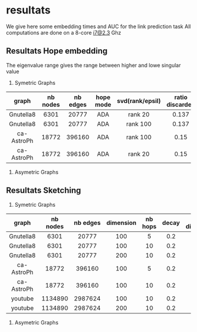 # resultats

We give here some embedding times and AUC for the link prediction task
All computations are done on a 8-core i7@2.3 Ghz

## Resultats Hope embedding

The eigenvalue range gives the range between higher and lowe singular value 

1. Symetric Graphs

|  graph     | nb nodes | nb edges   | hope mode   |  svd(rank/epsil) | ratio discarded | eigenvalue range | AUC (link)|  time(s)  |
|  :---:     |  :---:   | :-------:  |  :-------:  |   :-------:      |  :-------:      |   :------:       |  ----      | -----   |
| Gnutella8  | 6301     | 20777      |  ADA        |   rank 20        |     0.137       |   21.6 - 4.8     |    0.82   |  1.2      |
| Gnutella8  | 6301     | 20777      |  ADA        |   rank 100       |     0.137       |   21.6 - 2.5     |    0.71   |  1.6      |
| ca-AstroPh | 18772    | 396160     |  ADA        |   rank 100       |     0.15        |   83.7 - 14.3    |    0.97   |  26       |
| ca-AstroPh | 18772    | 396160     |  ADA        |   rank 20        |     0.15        |   83.7 - 33      |    0.93   |  19       |


1. Asymetric Graphs

## Resultats Sketching 

1. Symetric Graphs

|  graph     | nb nodes | nb edges   | dimension   |   nb hops    |  decay      |  ratio discarded |  AUC      | time(s)   |
|  :---:     |  :---:   | :-------:  |  :-------:  |   :-------:  |  :-------:  |   :---------:    |  ----     | -----     |
| Gnutella8  |  6301    |   20777    |  100        |    5         |    0.2      |   0.137          |  0.93     |           |
| Gnutella8  |  6301    |   20777    |  100        |    10        |    0.2      |   0.137          |  0.90     |           |
| Gnutella8  |  6301    |   20777    |  200        |    10        |    0.2      |   0.137          |  0.96     |           |
| ca-AstroPh | 18772    |  396160    |  100        |    5         |    0.2      |   0.148          |  0.968    |           |
| ca-AstroPh | 18772    |  396160    |  100        |    10        |    0.2      |   0.148          |  0.948    |           |
| youtube    | 1134890  | 2987624    |  100        |    10        |    0.2      |   0.119          |  0.948    |   36      |
| youtube    | 1134890  | 2987624    |  200        |    10        |    0.2      |   0.119          |  0.974    |   73      |


1. Asymetric Graphs